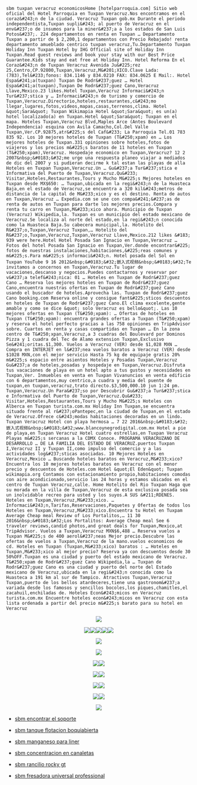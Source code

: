
```
sbm tuxpan veracruz economicosHome [hotelparroquia.com] Sitio web oficial del Hotel Parroquia en Tuxpan Veracruz.Nos encontramos en el coraz&#243;n de la ciudad. Veracruz Tuxpan gob.mx Durante el periodo independentista,Tuxpan supli&#243; al puerto de Veracruz en el env&#237;o de insumos para la miner&#237;a a los estados de San Luis Potos&#237;. 224 departamentos en renta en Tuxpan … Departamento Tuxpan a partir de $ 2,200,1 departamentos con Precio Rebajado! renta departamento amueblado centrico tuxpan veracruz,Tu.Departamento Tuxpan Holiday Inn Tuxpan Hotel by IHG Official site of Holiday Inn Tuxpan.Read guest reviews and book your stay with our Best Price Guarantee.Kids stay and eat free at Holiday Inn. Hotel Reforma En el Coraz&#243;n de Tuxpan Veracruz Avenida Ju&#225;rez 25,Centro,CP.92800,Tuxpan,Veracruz,M&#201;XICO.Clave Lada: (783),Tel&#233;fonos: 834.1146 y 834.0210 FAX: 834.0625 E Mail:. Hotel Espa&#241;a(tuxpan) Tuxpan De Rodr&#237;guez … Hotel Espa&#241;a(tuxpan),Tuxpan De Rodr&#237;guez Cano,Veracruz Llave,Mexico.23 likes.Hotel Tuxpan,Veracruz Informaci&#243;n Tur&#237;stica y … Informaci&#243;n de turismo y comercio de Tuxpan,Veracruz.Directorio,hoteles,restaurantes,c&#243;mo llegar,lugares,fotos,videos,mapas,casas,terrenos,clima. Hotel &quot;Sara&quot; Tuxpan Wikimapia Hotel &quot;Sara&quot; es un(a) hotel localizado(a) en Tuxpan.Hotel &quot;Sara&quot; Tuxpan en el mapa. Hoteles Tuxpan,Veracruz Blvd,Maples Arce (Antes Boulevard Independencia) esquina con Avila Camacho,Col.Del Valle Tuxpan,Ver.CP.92875,atr&#225;s del Caf&#233; La Parroquia Tel.01 783 835 92. Los 10 mejores hoteles de Tuxpan (T&#250;xpam) en … Los mejores hoteles de Tuxpan.331 opiniones sobre hoteles,fotos de viajeros y los precios m&#225;s baratos de 11 hoteles en Tuxpan (T&#250;xpam),Veracruz. Hospedaje economico en Tuxpan,Veracruz? 12 2 2007&nbsp;&#0183;&#32;me urge una respuesta planeo viajar a mediados de dic del 2007 y si pudieran decirme k tal estan las playas de alla Hoteles en Tuxpan Tuxpan,Veracruz.Un … Gu&#237;a Tur&#237;stica e Informativa del Puerto de Tuxpan,Veracruz.Qu&#233; Visitar,Hoteles,Restaurantes,Tours y Mucho M&#225;s Mejores hoteles en Tuxpan desde MX$650: … Tuxpan,ubicada en la regi&#243;n de la Huasteca Baja,en el estado de Veracruz,se encuentra a 320 kil&#243;metros de distancia de la capital de M&#233;xico y es el destino. Renta de autos en Tuxpan,Veracruz … Expedia.com se une con compa&#241;&#237;as de renta de autos en Tuxpan para darte los mejores precios.Compara y renta tu carro en Tuxpan,M&#233;xico ahora. Municipio de Tuxpan (Veracruz) Wikipedia,la. Tuxpan es un municipio del estado mexicano de Veracruz.Se localiza al norte del estado,en la regi&#243;n conocida como la Huasteca Baja.Su cabecera municipal,la. Hotelito del R&#237;o,Tuxpan,Veracruz Tuxpan,… Hotelito del R&#237;o,Tuxpan,Veracruz,Tuxpan,Veracruz Llave,Mexico.212 likes &#183; 939 were here.Hotel Hotel Posada San Ignacio en Tuxpan,Veracruz … Fotos del hotel Posada San Ignacio en Tuxpan,Ver.donde encontrar&#225; fotos de nuestras instalaciones,habitaciones,&#225;reas comunes y m&#225;s.Para m&#225;s informaci&#243;n. Hotel posada del Sol en Tuxpan YouTube 9 16 2012&nbsp;&#0183;&#32;嵌入式视频&nbsp;&#0183;&#32;Te invitamos a concernos en Tuxpan,Veracruz.Tu lugar de vacaciones,descanso y negocios.Puedes contactarnos y reservar por v&#237;a telef&#243;nica: 01 … Hoteles en Tuxpan de Rodr&#237;guez Cano … Reserva los mejores hoteles en Tuxpan de Rodr&#237;guez Cano,encuentra nuestras ofertas en Tuxpan de Rodr&#237;guez Cano usando el buscador de hoteles.Aprovecha las. Tuxpan de Rodr&#237;guez Cano booking.com Reserva online y consigue fant&#225;sticos descuentos en hoteles de Tuxpan de Rodr&#237;guez Cano.El clima excelente,gente amable y como se dice &quot; solo Veracruz es bello&quot;. Las 10 mejores ofertas en Tuxpan (T&#250;xpam): … Ofertas de hoteles en Tuxpan (T&#250;xpam): encuentra grandes ofertas a Tuxpan (T&#250;xpam) y reserva el hotel perfecto gracias a las 758 opiniones en TripAdvisor sobre. Cuartos en renta y casas compartidas en Tuxpan … En la zona centro de T&#250;xpan,Veracruz,a 3 cuadras del Boulevard por Dominos Pizza y 1 cuadra del Tec de Alamo extension Tuxpan,Exclusivo Se&#241;oritas.$1,300. Vuelos a Veracruz (VER) desde $1,028 MXN … Compra en INTERJET en l&#237;nea vuelos baratos a Veracruz (VER) desde $1028 MXN,con el mejor servicio Hasta 75 kg de equipaje gratis 20% m&#225;s espacio entre asientos Hoteles y Posadas Tuxpan,Veracruz Gu&#237;a de hoteles,posadas y hospedaje en Tuxpan,Veracruz.Disfruta tus vacaciones de playa en un hotel apto a tus gustos y necesidades en Tuxpan,Ver. Inmuebles en venta en Tuxpan Vivanuncios en venta edificio con 6 departamentos,muy centrico,a cuadra y media del puente de tuxpan,en tuxpan,veracruz,trato directo.$3,500,000.10 jun 1:24 pm. Tuxpan,Veracruz.Un Para&#237;so por Descubrir Gu&#237;a Tur&#237;stica e Informativa del Puerto de Tuxpan,Veracruz.Qu&#233; Visitar,Hoteles,Restaurantes,Tours y Mucho M&#225;s Hoteles con Alberca en Tuxpan turista.com.mx Holiday Inn Tuxpan,se encuentra situado frente al r&#237;oPantepec,en la ciudad de Tuxpan,en el estado de Veracruz.Ofrece c&#243;modas habitaciones decoradas en un lindo. Tuxpan Veracruz Hotel con playa hermosa … 7 22 2016&nbsp;&#0183;&#32;嵌入式视频&nbsp;&#0183;&#32;www.blancoynegrodigital.com.mx Hotel a pie de playa,en Tuxpan Veracruz Hotel cuatro estrellas,en Tuxpan Veracruz Playas m&#225;s sercanas a la CDMX Conoce. PROGRAMA VERACRUZANO DE DESARROLLO … DE LA FAMILIA DEL ESTADO DE VERACRUZ.puertos Tuxpan I,Veracruz II y Tuxpan II,como impulso del comercio y a las actividades log&#237;sticas asociadas. 10 Mejores Hoteles en Veracruz,Mexico … Buscando hoteles baratos en Veracruz,M&#233;xico? Encuentra los 10 mejores hoteles baratos en Veracruz con el menor precio y descuentos de Hoteles.com Hotel &quot;El Eden&quot; Tuxpan wikimapia.org Contamos con estacionamiento propio,habitaciones comodas con aire acondicionado,servicio las 24 horas y estamos ubicados en el centro de Tuxpan Veracruz,calle. Home Hotelito del Rio Tuxpan Haga que su morada en la villa de Tuxpan,Veracruz de esta exclusiva posada sea un inolvidable recreo para usted y los suyos.A SUS &#211;RDENES. Hoteles en Tuxpam,Veracruz,M&#233;xico. … Informaci&#243;n,Tarifas,Reservaciones,Paquetes y Ofertas de todos los Hoteles en Tuxpam,Veracruz,M&#233;xico.Encuentra tu Hotel en Tuxpam Average Cheap meal Review of Los Portalitos,… 11 30 2016&nbsp;&#0183;&#32;Los Portalitos: Average Cheap meal See 6 traveler reviews,candid photos,and great deals for Tuxpan,Mexico,at TripAdvisor. Vuelos a Tuxpan,Veracruz MXN$6,488 … Reserva vuelos a Tuxpan M&#225;s de 400 aerol&#237;neas Mejor precio.Descubre las ofertas de vuelos a Tuxpan,Veracruz de la mano.vuelos economicos de cd. Hoteles en Tuxpan (Tuxpan,M&#233;xico) baratos : … Hoteles en Tuxpan,M&#233;xico al mejor precio? Reserva ya con descuentos desde 30 50%OFF.Tuxpan es una ciudad y puerto del estado mexicano de Veracruz. T&#250;xpam de Rodr&#237;guez Cano Wikipedia,la … Tuxpan de Rodr&#237;guez Cano es una ciudad y puerto del norte del Estado mexicano de Veracruz,ubicada en la regi&#243;n conocida como la Huasteca a 191 km al sur de Tampico. Atractivos Tuxpan,Veracruz Tuxpan,puerto de los bellos atardeceres,tiene una gastronom&#237;a variada desde los famosos y sencillos bocoles,los piques,chamitles,el zacahuil,enchiladas de. Hoteles Econ&#243;micos en Veracruz turista.com.mx Encuentre hoteles econ&#243;micos en Veracruz con esta lista ordenada a partir del precio m&#225;s barato para su hotel en Veracruz 
```

<div align="center">

<a href="https://es-crusher.shibang-china.com/github&k=sbm+tuxpan+veracruz+economicos"><img src="https://static.shibang-china.com/es/crusher/logo.jpg"></a>

<a href="https://es-crusher.shibang-china.com/github&k=sbm+tuxpan+veracruz+economicos"><img src="https://static.shibang-china.com/es/crusher/index.jpg"></a><a href="https://es-crusher.shibang-china.com/material.htmlgithub&k=sbm+tuxpan+veracruz+economicos"><img src="https://static.shibang-china.com/es/crusher/material.jpg"></a><a href="https://es-crusher.shibang-china.com/application.htmlgithub&k=sbm+tuxpan+veracruz+economicos"><img src="https://static.shibang-china.com/es/crusher/application.jpg"></a><a href="https://es-crusher.shibang-china.com/aboutus.htmlgithub&k=sbm+tuxpan+veracruz+economicos"><img src="https://static.shibang-china.com/es/crusher/aboutus.jpg"></a><a href="https://es-crusher.shibang-china.com/contact.htmlgithub&k=sbm+tuxpan+veracruz+economicos"><img src="https://static.shibang-china.com/es/crusher/contact.jpg"></a>

<a href="https://es-crusher.shibang-china.com/github&k=sbm+tuxpan+veracruz+economicos"><img src="https://static.shibang-china.com/es/crusher/banner.jpg"></a>

<a href="https://swt.shibang-china.com/github&k=sbm+tuxpan+veracruz+economicos"><img src="https://static.shibang-china.com/es/crusher/text.jpg"></a>

<a href="https://swt.shibang-china.com/github&k=sbm+tuxpan+veracruz+economicos"><img src="https://static.shibang-china.com/es/crusher/chat.jpg"></a><a href="https://es-crusher.shibang-china.com/contact.htmlgithub&k=sbm+tuxpan+veracruz+economicos"><img src="https://static.shibang-china.com/es/crusher/message.jpg"></a>

<a href="https://es-crusher.shibang-china.com/products/pe.htmlgithub&k=sbm+tuxpan+veracruz+economicos"><img src="https://static.shibang-china.com/es/crusher/pe.jpg"></a><a href="https://es-crusher.shibang-china.com/products/pf.htmlgithub&k=sbm+tuxpan+veracruz+economicos"><img src="https://static.shibang-china.com/es/crusher/pf.jpg"></a>

<a href="https://es-crusher.shibang-china.com/products/hpt.htmlgithub&k=sbm+tuxpan+veracruz+economicos"><img src="https://static.shibang-china.com/es/crusher/hpt.jpg"></a><a href="https://es-crusher.shibang-china.com/products/vsi.htmlgithub&k=sbm+tuxpan+veracruz+economicos"><img src="https://static.shibang-china.com/es/crusher/vsi.jpg"></a>

<a href="https://es-crusher.shibang-china.com/products/klv.htmlgithub&k=sbm+tuxpan+veracruz+economicos"><img src="https://static.shibang-china.com/es/crusher/klv.jpg"></a><a href="https://es-crusher.shibang-china.com/products/portable.htmlgithub&k=sbm+tuxpan+veracruz+economicos"><img src="https://static.shibang-china.com/es/crusher/portable.jpg"></a>

<a href="https://swt.shibang-china.com/github&k=sbm+tuxpan+veracruz+economicos"><img src="https://static.shibang-china.com/es/crusher/case.jpg"></a>

</div>


* [sbm encontrar el soporte](sbm%20encontrar%20el%20soporte.md)

* [sbm tanque flotacion boquiabierta](sbm%20tanque%20flotacion%20boquiabierta.md)

* [sbm manganeso para liner](sbm%20manganeso%20para%20liner.md)

* [sbm concentracion en canaletas](sbm%20concentracion%20en%20canaletas.md)

* [sbm rancilio rocky gt](sbm%20rancilio%20rocky%20gt.md)

* [sbm fresadora universal professional](sbm%20fresadora%20universal%20professional.md)